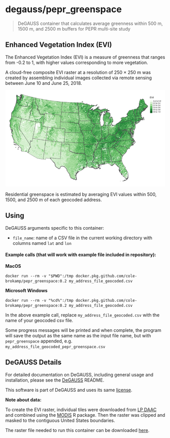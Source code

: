 # degauss/pepr_greenspace

> DeGAUSS container that calculates average greenness within 500 m, 1500 m, and 2500 m buffers for PEPR multi-site study

## Enhanced Vegetation Index (EVI)

The Enhanced Vegetation Index (EVI) is a measure of greenness that ranges from -0.2 to 1, with higher values corresponding to more vegetation.

A cloud-free composite EVI raster at a resolution of 250 × 250 m was created by assembling individual images collected via remote sensing between June 10 and June 25, 2018.

![](figs/evi_us.png)

Residential greenspace is estimated by averaging EVI values within 500, 1500, and 2500 m of each geocoded address.

## Using

DeGAUSS arguments specific to this container:

- `file_name`: name of a CSV file in the current working directory with columns named `lat` and `lon`

#### Example calls (that will work with example file included in repository):

**MacOS**

```
docker run --rm -v "$PWD":/tmp docker.pkg.github.com/cole-brokamp/pepr_greenspace:0.2 my_address_file_geocoded.csv
```

**Microsoft Windows**

```
docker run --rm -v "%cd%":/tmp docker.pkg.github.com/cole-brokamp/pepr_greenspace:0.2 my_address_file_geocoded.csv
```

In the above example call, replace `my_address_file_geocoded.csv` with the name of your geocoded csv file.

Some progress messages will be printed and when complete, the program will save the output as the same name as the input file name, but with `pepr_greenspace` appended, e.g. `my_address_file_geocoded_pepr_greenspace.csv`

## DeGAUSS Details

For detailed documentation on DeGAUSS, including general usage and installation, please see the [DeGAUSS](https://github.com/cole-brokamp/DeGAUSS) README.

This software is part of DeGAUSS and uses its same [license](https://github.com/cole-brokamp/DeGAUSS/blob/master/LICENSE.txt).

**Note about data:** 

To create the EVI raster, individual tiles were downloaded from [LP DAAC](https://lpdaac.usgs.gov/) and combined using the [MODIS](https://github.com/MatMatt/MODIS) R package. Then the raster was clipped and masked to the contiguous United States boundaries.

The raster file needed to run this container can be downloaded [here](https://cchmc.sharepoint.com/:i:/s/GRAPPH/EWBDVmOnRSFKpGHyLQa12aoB11KV9huUZ04bsY8VIRNDcA?e=zHLXnv). 

